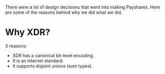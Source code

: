 
There were a lot of design decisions that went into making Payshares. Here are some of the reasons behind why we did what we did.

# Why XDR?
3 reasons:
- XDR has a canonical bit-level encoding.
- It is an internet standard.
- It supports disjoint unions (sum types).
